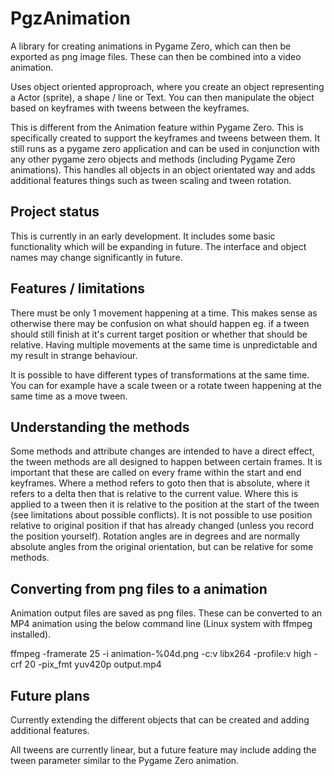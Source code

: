 # PgzAnimation

A library for creating animations in Pygame Zero, which can then be 
exported as png image files. These can then be combined into a video animation.

Uses object oriented approproach, where you create an object representing 
a Actor (sprite), a shape / line or Text. You can then manipulate the
object based on keyframes with tweens between the keyframes.

This is different from the Animation feature within Pygame Zero. This
is specifically created to support the keyframes and tweens between them.
It still runs as a pygame zero application and can be used in conjunction with any other pygame zero objects and methods (including Pygame Zero animations).
This handles all objects in an object orientated way and adds additional
features things such as tween scaling and tween rotation. 

## Project status

This is currently in an early development. It includes some basic functionality
which will be expanding in future. The interface and object names may change
significantly in future.


## Features / limitations

There must be only 1 movement happening at a time. This makes sense as 
otherwise there may be confusion on what should happen eg. if a tween 
should still finish at it's current target position or whether that should
be relative.
Having multiple movements at the same time is unpredictable and my result in
strange behaviour.

It is possible to have different types of transformations at the same time. 
You can for example have a scale tween or a rotate tween happening at the same 
time as a move tween.

## Understanding the methods

Some methods and attribute changes are intended to have a direct effect, 
the tween methods are all designed to happen between certain frames. It is 
important that these are called on every frame within the start and end
keyframes. Where a method refers to goto then that is absolute, 
where it refers to a delta then that is relative to the current value. Where
this is applied to a tween then it is relative to the position at the start
of the tween (see limitations about possible conflicts). It is not possible to
use position relative to original position if that has already changed (unless you record the position yourself). Rotation angles are in degrees
and are normally absolute angles from the original orientation, but can be
relative for some methods.

## Converting from png files to a animation

Animation output files are saved as png files. These can be converted to an
MP4 animation using the below command line (Linux system with ffmpeg
installed).

ffmpeg -framerate 25 -i animation-%04d.png -c:v libx264 -profile:v high -crf 20 -pix_fmt yuv420p output.mp4


## Future plans

Currently extending the different objects that can be created and adding
additional features.

All tweens are currently linear, but a future feature may include
adding the tween parameter similar to the Pygame Zero animation.

